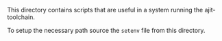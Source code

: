 This directory contains scripts that are useful
in a system running the ajit-toolchain.

To setup the necessary path source the `setenv` file
from this directory.
